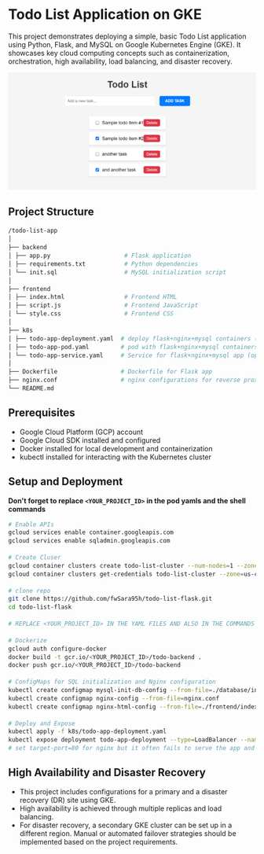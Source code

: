 # Todo List Application on GKE

This project demonstrates deploying a simple, basic Todo List application using Python, Flask, and MySQL on Google Kubernetes Engine (GKE). It showcases key cloud computing concepts such as containerization, orchestration, high availability, load balancing, and disaster recovery.

![Screenshot](Screenshot.png)

## Project Structure

```graphql
/todo-list-app
│
├── backend
│ ├── app.py                     # Flask application
│ ├── requirements.txt           # Python dependencies
│ └── init.sql                   # MySQL initialization script
│
├── frontend
│ ├── index.html                 # Frontend HTML
│ ├── script.js                  # Frontend JavaScript
│ └── style.css                  # Frontend CSS
│
├── k8s
│ ├── todo-app-deployment.yaml  # deploy flask+nginx+mysql containers (option 1)
│ ├── todo-app-pod.yaml         # pod with flask+nginx+mysql containers (option 2)
│ └── todo-app-service.yaml     # Service for flask+nginx+mysql app (option 2)
│
├── Dockerfile                  # Dockerfile for Flask app
├── nginx.conf                  # nginx configurations for reverse proxy
└── README.md
```

## Prerequisites

- Google Cloud Platform (GCP) account
- Google Cloud SDK installed and configured
- Docker installed for local development and containerization
- kubectl installed for interacting with the Kubernetes cluster

## Setup and Deployment

**Don't forget to replace `<YOUR_PROJECT_ID>` in the pod yamls and the shell commands**

```sh
# Enable APIs
gcloud services enable container.googleapis.com
gcloud services enable sqladmin.googleapis.com

# Create Cluser
gcloud container clusters create todo-list-cluster --num-nodes=1 --zone=us-central1-a
gcloud container clusters get-credentials todo-list-cluster --zone=us-central1-a

# clone repo
git clone https://github.com/fwSara95h/todo-list-flask.git
cd todo-list-flask

# REPLACE <YOUR_PROJECT_ID> IN THE YAML FILES AND ALSO IN THE COMMANDS BELOW

# Dockerize
gcloud auth configure-docker
docker build -t gcr.io/<YOUR_PROJECT_ID>/todo-backend .
docker push gcr.io/<YOUR_PROJECT_ID>/todo-backend

# ConfigMaps for SQL initialization and Nginx configuration
kubectl create configmap mysql-init-db-config --from-file=./database/init.sql
kubectl create configmap nginx-config --from-file=nginx.conf
kubectl create configmap nginx-html-config --from-file=./frontend/index.html --from-file=./frontend/script.js --from-file=./frontend/style.css

# Deploy and Expose 
kubectl apply -f k8s/todo-app-deployment.yaml
kubectl expose deployment todo-app-deployment --type=LoadBalancer --name=todo-app-service --port=80 --target-port=5000
# set target-port=80 for nginx but it often fails to serve the app and just shows the nginx welcome page
```

## High Availability and Disaster Recovery
- This project includes configurations for a primary and a disaster recovery (DR) site using GKE.
- High availability is achieved through multiple replicas and load balancing.
- For disaster recovery, a secondary GKE cluster can be set up in a different region. Manual or automated failover strategies should be implemented based on the project requirements.

